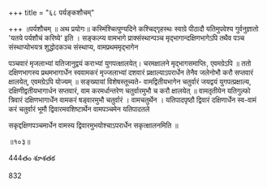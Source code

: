 +++
title = "६८ पर्यङ्कशौचम्"

+++
॥पर्यशौचम् ॥
अथ प्रयोगः॥ कस्मिंश्चित्पुण्यदिने कश्चिद्गृहस्थः स्वाग्रे पीठादौ यतिमुपवेश्य गुर्वनुज्ञातो 'यतये पर्यशौचं करिष्ये' इति । सङ्कल्प्य वामभागे प्राक्संस्थान्पञ्च मृद्भागान्दक्षिणभागेऽपि तथैव पञ्च संस्थाप्योभयत्र शुद्धोदकञ्च संस्थाप्य, वामप्रथममृद्भागेन

पञ्चवारं मृजलाभ्यां यतिजानुद्वयं कराभ्यां युगपत्क्षालयेत्। चरमक्षालने मृद्भागसमाप्तिः, एवमग्रेऽपि ॥ ततो दक्षिणभागस्य प्रथमभागार्धेन स्ववामकरं मृज्जलाभ्यां दशवारं प्रक्षाल्याऽपरार्धेन तेनैव जलेनोभौ करौ सप्तवारं क्षालयेत्, एवमग्रेऽपि योज्यम् ॥ सङ्ख्यायां विशेषस्तूच्यते- वामद्वितीयभागेन चतुर्वारं जयद्वयं युगपत्प्रक्षाल्य, दक्षिणीद्वतीयभागार्धन सप्तवारं, वाम करमर्धान्तरेण चतुर्वारमुभौ च करौ क्षालयेत् ॥ वामतृतीयेन यतिगुल्फो त्रिवारं दक्षिणभागार्धेन वामकरं षड्वारमुभौ चतुर्वारं । वामचतुर्थेन । यतिपादपृष्ठौ द्विवारं दक्षिणार्धेन स्व-वामं करं चतुर्वारं भूमौ द्विवारमवशिष्टार्थेन वामपञ्चमेन यतिपादतले

सकृद्दक्षिणपञ्चमार्धेन वामस्य द्विवारमुभयोश्चाऽपरार्धेन सकृत्क्षालनमिति ॥

॥१०३॥

444తం శూశతక

832